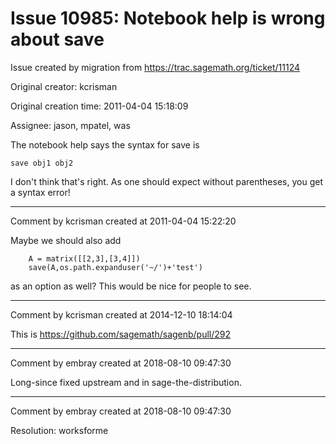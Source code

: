 # Issue 10985: Notebook help is wrong about save

Issue created by migration from https://trac.sagemath.org/ticket/11124

Original creator: kcrisman

Original creation time: 2011-04-04 15:18:09

Assignee: jason, mpatel, was

The notebook help says the syntax for save is 

```
save obj1 obj2
```

I don't think that's right.  As one should expect without parentheses, you get a syntax error!


---

Comment by kcrisman created at 2011-04-04 15:22:20

Maybe we should also add 

```
    A = matrix([[2,3],[3,4]])
    save(A,os.path.expanduser('~/')+'test')
```

as an option as well?  This would be nice for people to see.


---

Comment by kcrisman created at 2014-12-10 18:14:04

This is https://github.com/sagemath/sagenb/pull/292


---

Comment by embray created at 2018-08-10 09:47:30

Long-since fixed upstream and in sage-the-distribution.


---

Comment by embray created at 2018-08-10 09:47:30

Resolution: worksforme
